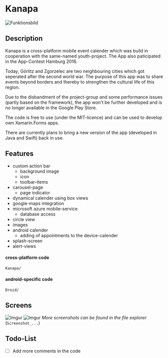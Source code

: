 # Kanapa
![Funktionsbild](https://i.imgur.com/uAx3dZX.jpg)

## Description

Kanapa is a cross-platform mobile event calender which was build in cooperation with the same-named youth-project.
The App also paticipated in the App-Contest Hamburg 2016.

Today, Görlitz and Zgorzelec are two neighbouring cities which got seperated after the second world war. The purpose of this app was to share events beyond borders and thereby to strengthen the cultural life of this region.

Due to the disbandment of the project-group and some performance issues (partly based on the framework), the app won't be further developed and is no longer available in the Google Play Store.

The code is free to use (under the MIT-licence) and can be used to develop own Xamarin.Forms apps.

There are currently plans to bring a new version of the app (developed in Java and Swift) back in use.

## Features

- custom action bar
  - background image
  - icon
  - toolbar-items
- carousel-page
  - page indicator
- dynamical calender using box views
- google-maps integration
- microsoft azure mobile-service
  - database access
- circle view
- images
- android calender
  - adding of appointments to the device-calender
- splash-screen
- alert-views

#### cross-platform code
`Kanapa/`
#### android-specific code
`Droid/`

## Screens

![Imgur](https://i.imgur.com/ogFK5il.jpg)
![Imgur](https://i.imgur.com/v6spinp.jpg)
*More screenshots can be found in the file explorer* (`Screenshot_...`)

## Todo-List

- [ ] Add more comments in the code
